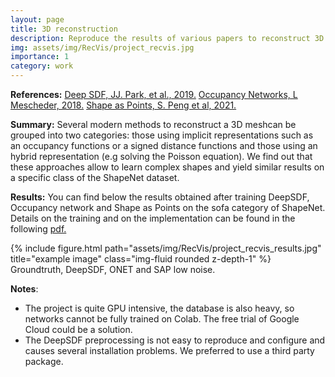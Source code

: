 ```yaml
---
layout: page
title: 3D reconstruction
description: Reproduce the results of various papers to reconstruct 3D meshes.
img: assets/img/RecVis/project_recvis.jpg
importance: 1
category: work
---
```


**References:** <a href="https://github.com/facebookresearch/DeepSDF">Deep SDF, JJ. Park, et al., 2019.</a> <a href="https://github.com/autonomousvision/occupancy_networks"> Occupancy Networks, L Mescheder, 2018.</a> <a href="https://github.com/autonomousvision/shape_as_points"> Shape as Points, S. Peng et al, 2021.</a>

**Summary:**
Several modern methods to reconstruct a 3D meshcan be grouped into two categories: those using implicit representations such as an occupancy functions or a signed distance functions and those using an hybrid representation (e.g solving the Poisson equation). We find out that these approaches allow to learn complex shapes and yield similar results on a specific class of the ShapeNet dataset.

**Results:** You can find below the results obtained after training DeepSDF, Occupancy network and Shape as Points on the sofa category of ShapeNet. Details on the training and on the implementation can be found in the following <a href="/assets/pdf/Report_DeepSDF.pdf"> pdf. </a>

<div class="row justify-content-md-center">
    <div class="col-sm">
    </div>
    <div class="col-auto-4">
        {% include figure.html path="assets/img/RecVis/project_recvis_results.jpg" title="example image" class="img-fluid rounded z-depth-1" %}
    </div>
    <div class="col-sm">
    </div>
</div>
<div class="caption">
    Groundtruth, DeepSDF, ONET and SAP low noise.
</div>

**Notes**: 
* The project is quite GPU intensive, the database is also heavy, so networks cannot be fully trained on Colab. The free trial of Google Cloud could be a solution.
* The DeepSDF preprocessing is not easy to reproduce and configure and causes several installation problems. We preferred to use a third party package.